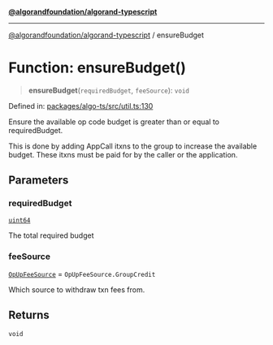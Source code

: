 [**@algorandfoundation/algorand-typescript**](../README.md)

***

[@algorandfoundation/algorand-typescript](../README.md) / ensureBudget

# Function: ensureBudget()

> **ensureBudget**(`requiredBudget`, `feeSource`): `void`

Defined in: [packages/algo-ts/src/util.ts:130](https://github.com/algorandfoundation/puya-ts/blob/main/packages/algo-ts/src/util.ts#L130)

Ensure the available op code budget is greater than or equal to requiredBudget.

This is done by adding AppCall itxns to the group to increase the available budget. These itxns must be paid for
by the caller or the application.

## Parameters

### requiredBudget

[`uint64`](../type-aliases/uint64.md)

The total required budget

### feeSource

[`OpUpFeeSource`](../enumerations/OpUpFeeSource.md) = `OpUpFeeSource.GroupCredit`

Which source to withdraw txn fees from.

## Returns

`void`
